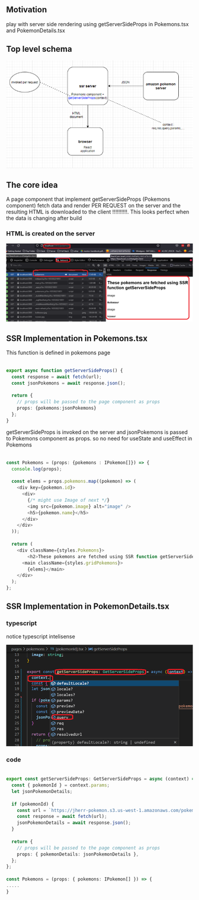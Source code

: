 <h2>Motivation</h2>
play with server side rendering using getServerSideProps in Pokemons.tsx and PokemonDetails.tsx

<h2>Top level schema</h2>

![top-level-schema](./figs/server-side-rendering.png)


<h2>The core idea</h2>
A page component that implement getServerSideProps (Pokemons component) fetch data and render PER REQUEST on the server and the resulting HTML is downloaded to the client !!!!!!!!!!. This looks perfect when the data is changing after build

<h3>HTML is created on the server</h3>

![html-created](./figs/html_is_rendered_on_the_server_and_donload_to_the_client.png)

<h2>SSR Implementation in Pokemons.tsx</h2>

<p>This function is defined in pokemons page</p>


```ts

export async function getServerSideProps() {
  const response = await fetch(url);
  const jsonPokemons = await response.json();

  return {
    // props will be passed to the page component as props
    props: {pokemons:jsonPokemons}
  };
}
```

<p>getServerSideProps is invoked on the server and jsonPokemons is passed to Pokemons component as props. so no need for useState and useEffect in Pokemons</p>

```ts

const Pokemons = (props: {pokemons : IPokemon[]}) => {
  console.log(props);

  const elems = props.pokemons.map((pokemon) => (
    <div key={pokemon.id}>
      <div>
        {/* might use Image of next */}
        <img src={pokemon.image} alt="image" />
        <h5>{pokemon.name}</h5>
      </div>
    </div>
  ));

  return (
    <div className={styles.Pokemons}>
        <h2>These pokemons are fetched using SSR function getServerSideProps</h2>
      <main className={styles.gridPokemons}>
        {elems}</main>
    </div>
  );
};

```

<h2>SSR Implementation in PokemonDetails.tsx</h2>

<h3>typescript</h3>
notice typescript intelisense

![intelisense](./figs//ts-context-intelisense.png)

<h3>code</h3>

```ts

export const getServerSideProps: GetServerSideProps = async (context) => {
  const { pokemonId } = context.params;
  let jsonPokemonDetails;

  if (pokemonId) {
    const url = `https://jherr-pokemon.s3.us-west-1.amazonaws.com/pokemon/${pokemonId}.json`;
    const response = await fetch(url);
    jsonPokemonDetails = await response.json();
  }

  return {
    // props will be passed to the page component as props
    props: { pokemonDetails: jsonPokemonDetails },
  };
};

const Pokemons = (props: { pokemons: IPokemon[] }) => {
.....
}

```